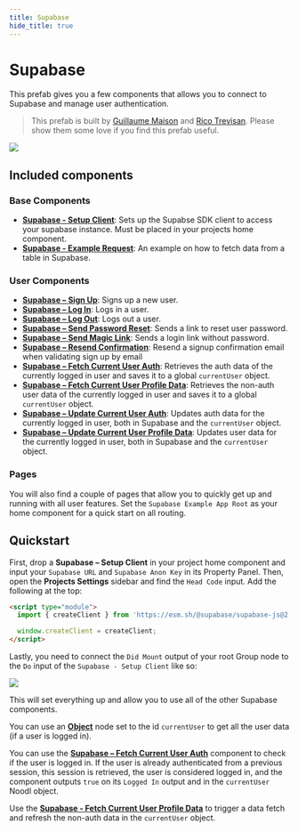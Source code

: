 ```yaml
---
title: Supabase
hide_title: true
---
```


# Supabase

This prefab gives you a few components that allows you to connect to Supabase and manage user authentication.

> This prefab is built by [Guillaume Maison](https://twitter.com/gmaison) and [Rico Trevisan](https://twitter.com/RicoTrevisan). Please show them some love if you find this prefab useful.

<div className="ndl-image-with-background l">

![](/library/prefabs/supabase/thumb.png)

</div>

## Included components

### Base Components

- **[Supabase - Setup Client](components/setup-client)**: Sets up the Supabse SDK client to access your supabase instance. Must be placed in your projects home component.
- **[Supabase - Example Request](components/supabase-request-example)**: An example on how to fetch data from a table in Supabase.

### User Components

- **[Supabase – Sign Up](components/supabase-sign-up)**: Signs up a new user.
- **[Supabase – Log In](components/supabase-log-in)**: Logs in a user.
- **[Supabase – Log Out](components/supabase-log-out)**: Logs out a user.
- **[Supabase – Send Password Reset](components/supabase-send-password-reset)**: Sends a link to reset user password.
- **[Supabase – Send Magic Link](components/supabase-send-magic-link)**: Sends a login link without password.
- **[Supabase – Resend Confirmation](components/supabase-resend-confirmation)**: Resend a signup confirmation email when validating sign up by email
- **[Supabase – Fetch Current User Auth](components/supabase-fetch-current-user-auth)**: Retrieves the auth data of the currently logged in user and saves it to a global `currentUser` object.
- **[Supabase – Fetch Current User Profile Data](components/supabase-fetch-current-user-profile-data)**: Retrieves the non-auth user data of the currently logged in user and saves it to a global `currentUser` object.
- **[Supabase – Update Current User Auth](components/supabase-update-current-user-auth)**: Updates auth data for the currently logged in user, both in Supabase and the `currentUser` object.
- **[Supabase – Update Current User Profile Data](components/supabase-update-current-user-profile-data)**: Updates user data for the currently logged in user, both in Supabase and the `currentUser` object.

### Pages

You will also find a couple of pages that allow you to quickly get up and running with all user features.
Set the `Supabase Example App Root` as your home component for a quick start on all routing.

## Quickstart

First, drop a **Supabase – Setup Client** in your project home component and input your `Supabase URL` and `Supabase Anon Key` in its Property Panel. Then, open the **Projects Settings** sidebar and find the `Head Code` input. Add the following at the top:

```html
<script type="module">
  import { createClient } from 'https://esm.sh/@supabase/supabase-js@2.22.0';

  window.createClient = createClient;
</script>
```

Lastly, you need to connect the `Did Mount` output of your root Group node to the `Do` input of the `Supabase - Setup Client` like so:

<div className="ndl-image-with-background l">

![](/library/prefabs/supabase/setup.png)

</div>

This will set everything up and allow you to use all of the other Supabase components.

You can use an **[Object](/nodes/data/object/object-node)** node set to the id `currentUser` to get all the user data (if a user is logged in).

You can use the **[Supabase – Fetch Current User Auth](components/supabase-update-current-user-auth)** component to check if the user is logged in. If the user is already authenticated from a previous session, this session is retrieved, the user is considered logged in, and the component outputs `true` on its `Logged In` output and in the `currentUser` Noodl object.

Use the **[Supabase - Fetch Current User Profile Data](components/supabase-update-current-user-profile-data)** to trigger a data fetch and refresh the non-auth data in the `currentUser` object.
